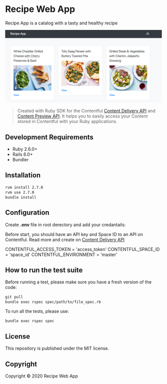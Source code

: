 # Recipe Web App 

Recipe App is a catalog with a tasty and healthy recipe

<p><img src="public/github/screenshot.png" style="width: 700px"/></p>

> Created with Ruby SDK for the Contentful [Content Delivery API](https://www.contentful.com/developers/docs/references/content-delivery-api/) and [Content Preview API](https://www.contentful.com/developers/docs/references/content-preview-api/). It helps you to easily access your Content stored in Contentful with your Ruby applications.


## Development Requirements

  * Ruby 2.6.0+
  * Rails 6.0+
  * Bundler

## Installation

```
rvm install 2.7.0
rvm use 2.7.0
bundle install
```

## Configuration

Create **.env** file in root derectory and add your credantails:

 Before start, you should have an API key and Space ID to an API on Contentful. Read more and create on [Content Delivery API](https://www.contentful.com/developers/docs/references/content-delivery-api/) 

CONTENTFUL_ACCESS_TOKEN = 'access_token'
CONTENTFUL_SPACE_ID = 'space_id'
CONTENTFUL_ENVIRONMENT = 'master'


## How to run the test suite

Before running a test, please make sure you have a fresh version of the code:

```shell
git pull
bundle exec rspec spec/path/to/file_spec.rb
```

To run all the tests, please use:

```shell
bundle exec rspec spec
```

## License

  This repository is published under the MIT license.

## Copyright

Copyright © 2020 Recipe Web App

